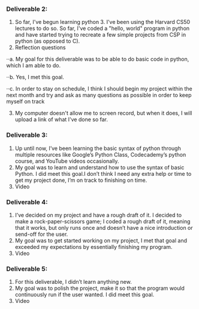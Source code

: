 ### Deliverable 2:
1. So far, I've begun learning python 3. I've been using the Harvard CS50 lectures to do so. So far, I've coded a "hello, world" program in python and have started trying to recreate a few simple projects from CSP in python (as opposed to C).
2. Reflection questions

⋅⋅a. My goal for this deliverable was to be able to do basic code in python, which I am able to do.

⋅⋅b. Yes, I met this goal.

⋅⋅c. In order to stay on schedule, I think I should begin my project within the next month and try and ask as many questions as possible in order to keep   myself on track

3. My computer doesn't allow me to screen record, but when it does, I will upload a link of what I've done so far.

### Deliverable 3:
1. Up until now, I’ve been learning the basic syntax of python through multiple resources like Google’s Python Class, Codecademy’s python course, and YouTube videos occasionally. 
2. My goal was to learn and understand how to use the syntax of basic Python. I did meet this goal.I don’t think I need any extra help or time to get my project done, I’m on track to finishing on time.
3. Video

### Deliverable 4:
1. I’ve decided on my project and have a rough draft of it. I decided to make a rock-paper-scissors game; I coded a rough draft of it, meaning that it works, but only runs once and doesn’t have a nice introduction or send-off for the user. 
2. My goal was to get started working on my project, I met that goal and exceeded my expectations by essentially finishing my program. 
3. Video

### Deliverable 5:
1. For this deliverable, I didn’t learn anything new.
2. My goal was to polish the project, make it so that the program would continuously run if the user wanted. I did meet this goal. 
3. Video

